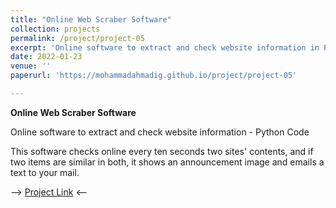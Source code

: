 ```yaml
---
title: "Online Web Scraber Software"
collection: projects
permalink: /project/project-05
excerpt: 'Online software to extract and check website information in Python'
date: 2022-01-23
venue: ''
paperurl: 'https://mohammadahmadig.github.io/project/project-05'

---
```


**Online Web Scraber Software**

Online software to extract and check website information - Python Code

This software checks online every ten seconds two sites' contents, and if two items are similar in both, it shows an announcement image and emails a text to your mail.

--> [Project Link](https://github.com/MohammadAhmadig/Online-Web-Scraber-Software) <--
